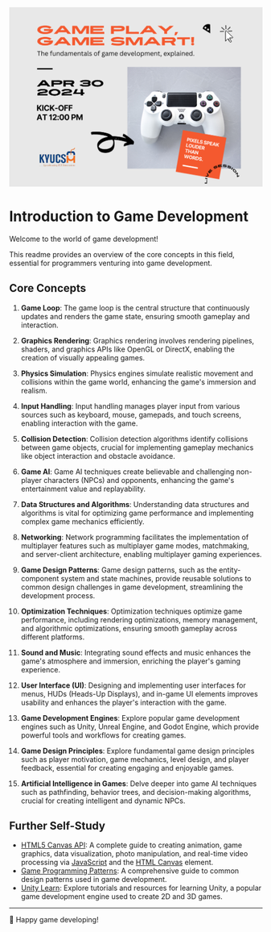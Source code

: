 ![](./gaming.png)

# Introduction to Game Development

Welcome to the world of game development! 

This readme provides an overview of the core concepts in this field, essential for programmers venturing into game development.

## Core Concepts

1. **Game Loop**: The game loop is the central structure that continuously updates and renders the game state, ensuring smooth gameplay and interaction.

2. **Graphics Rendering**: Graphics rendering involves rendering pipelines, shaders, and graphics APIs like OpenGL or DirectX, enabling the creation of visually appealing games.

3. **Physics Simulation**: Physics engines simulate realistic movement and collisions within the game world, enhancing the game's immersion and realism.

4. **Input Handling**: Input handling manages player input from various sources such as keyboard, mouse, gamepads, and touch screens, enabling interaction with the game.

5. **Collision Detection**: Collision detection algorithms identify collisions between game objects, crucial for implementing gameplay mechanics like object interaction and obstacle avoidance.

6. **Game AI**: Game AI techniques create believable and challenging non-player characters (NPCs) and opponents, enhancing the game's entertainment value and replayability.

7. **Data Structures and Algorithms**: Understanding data structures and algorithms is vital for optimizing game performance and implementing complex game mechanics efficiently.

8. **Networking**: Network programming facilitates the implementation of multiplayer features such as multiplayer game modes, matchmaking, and server-client architecture, enabling multiplayer gaming experiences.

9. **Game Design Patterns**: Game design patterns, such as the entity-component system and state machines, provide reusable solutions to common design challenges in game development, streamlining the development process.

10. **Optimization Techniques**: Optimization techniques optimize game performance, including rendering optimizations, memory management, and algorithmic optimizations, ensuring smooth gameplay across different platforms.

11. **Sound and Music**: Integrating sound effects and music enhances the game's atmosphere and immersion, enriching the player's gaming experience.

12. **User Interface (UI)**: Designing and implementing user interfaces for menus, HUDs (Heads-Up Displays), and in-game UI elements improves usability and enhances the player's interaction with the game.

13. **Game Development Engines**: Explore popular game development engines such as Unity, Unreal Engine, and Godot Engine, which provide powerful tools and workflows for creating games.

14. **Game Design Principles**: Explore fundamental game design principles such as player motivation, game mechanics, level design, and player feedback, essential for creating engaging and enjoyable games.

15. **Artificial Intelligence in Games**: Delve deeper into game AI techniques such as pathfinding, behavior trees, and decision-making algorithms, crucial for creating intelligent and dynamic NPCs.

## Further Self-Study

- [HTML5 Canvas API](https://developer.mozilla.org/en-US/docs/Web/API/Canvas_API): A complete guide to creating animation, game graphics, data visualization, photo manipulation, and real-time video processing via [JavaScript](https://developer.mozilla.org/en-US/docs/Web/JavaScript) and the [HTML Canvas](https://developer.mozilla.org/en-US/docs/Web/HTML/Element/canvas) element.
- [Game Programming Patterns](http://gameprogrammingpatterns.com/): A comprehensive guide to common design patterns used in game development.
- [Unity Learn](https://learn.unity.com/): Explore tutorials and resources for learning Unity, a popular game development engine used to create 2D and 3D games.

---

🚀 Happy game developing!

